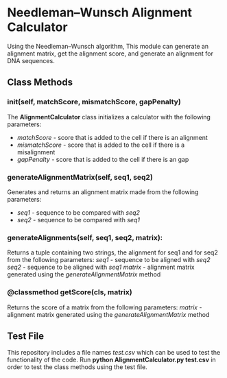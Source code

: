# Needleman–Wunsch Alignment Calculator

Using the Needleman–Wunsch algorithm, This module can generate an alignment matrix, get the alignment score, and generate an alignment for DNA sequences.

## Class Methods

### __init__(self, matchScore, mismatchScore, gapPenalty)
The **AlignmentCalculator** class initializes a calculator with the following parameters:
* _matchScore_ - score that is added to the cell if there is an alignment
* _mismatchScore_ - score that is added to the cell if there is a misalignment
* _gapPenalty_ - score that is added to the cell if there is an gap

### generateAlignmentMatrix(self, seq1, seq2)
Generates and returns an alignment matrix made from the following parameters:
* _seq1_ - sequence to be compared with _seq2_
* _seq2_ - sequence to be compared with _seq1_

### generateAlignments(self, seq1, seq2, matrix):
Returns a tuple containing two strings, the alignment for seq1 and for seq2 from the following parameters:
_seq1_ - sequence to be aligned with _seq2_
_seq2_ - sequence to be aligned with _seq1_
_matrix_ - alignment matrix generated using the _generateAlignmentMatrix_ method

### @classmethod getScore(cls, matrix)
Returns the score of a matrix from the following parameters:
_matrix_ - alignment matrix generated using the _generateAlignmentMatrix_ method

## Test File
This repository includes a file names _test.csv_ which can be used to test the functionality of the code.
Run **python AlignmentCalculator.py test.csv** in order to test the class methods using the test file.